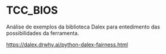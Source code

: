 # TCC_BIOS

Análise de exemplos da biblioteca Dalex para entedimento das possibilidades da ferramenta.

https://dalex.drwhy.ai/python-dalex-fairness.html

